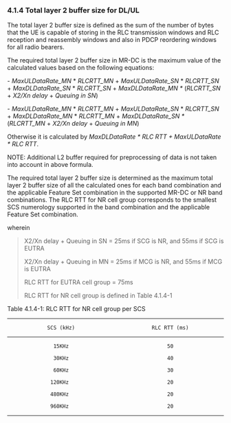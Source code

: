 ### 4.1.4 Total layer 2 buffer size for DL/UL

The total layer 2 buffer size is defined as the sum of the number of
bytes that the UE is capable of storing in the RLC transmission windows
and RLC reception and reassembly windows and also in PDCP reordering
windows for all radio bearers.

The required total layer 2 buffer size in MR-DC is the maximum value of
the calculated values based on the following equations:

\- *MaxULDataRate_MN* \* *RLCRTT_MN* + *MaxULDataRate_SN* \*
*RLCRTT_SN* + *MaxDLDataRate_SN* \* *RLCRTT_SN* + *MaxDLDataRate_MN*
*\** (*RLCRTT_SN* + *X2/Xn delay* + *Queuing in SN*)

\- *MaxULDataRate_MN* \* *RLCRTT_MN* + *MaxULDataRate_SN* \*
*RLCRTT_SN* + *MaxDLDataRate_MN* \* *RLCRTT_MN* + *MaxDLDataRate_SN*
*\** (*RLCRTT_MN* + *X2/Xn delay* + *Queuing in MN*)

Otherwise it is calculated by *MaxDLDataRate \* RLC RTT + MaxULDataRate
\* RLC RTT*.

NOTE: Additional L2 buffer required for preprocessing of data is not
taken into account in above formula.

The required total layer 2 buffer size is determined as the maximum
total layer 2 buffer size of all the calculated ones for each band
combination and the applicable Feature Set combination in the supported
MR-DC or NR band combinations. The RLC RTT for NR cell group corresponds
to the smallest SCS numerology supported in the band combination and the
applicable Feature Set combination.

wherein

> X2/Xn delay + Queuing in SN = 25ms if SCG is NR, and 55ms if SCG is
> EUTRA
>
> X2/Xn delay + Queuing in MN = 25ms if MCG is NR, and 55ms if MCG is
> EUTRA
>
> RLC RTT for EUTRA cell group = 75ms
>
> RLC RTT for NR cell group is defined in Table 4.1.4-1

Table 4.1.4-1: RLC RTT for NR cell group per SCS

  -----------------------------------------------------------------------
                 SCS (kHz)                         RLC RTT (ms)
  --------------------------------------- -------------------------------
                   15KHz                                50

                   30KHz                                40

                   60KHz                                30

                  120KHz                                20

                  480KHz                                20

                  960KHz                                20
  -----------------------------------------------------------------------